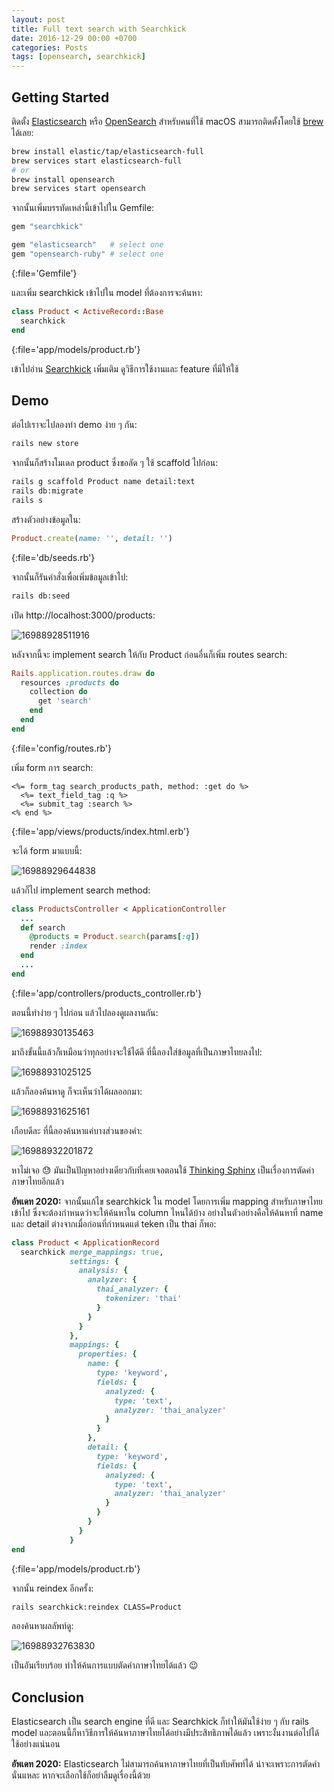 ```yaml
---
layout: post
title: Full text search with Searchkick
date: 2016-12-29 00:00 +0700
categories: Posts
tags: [opensearch, searchkick]
---
```


## Getting Started

ติดตั้ง [Elasticsearch](https://www.elastic.co/downloads/elasticsearch) หรือ [OpenSearch](https://opensearch.org/downloads.html) สำหรับคนที่ใช้ macOS สามารถติดตั้งโดยใช้ [brew](https://brew.sh/) ได้เลย:

```bash
brew install elastic/tap/elasticsearch-full
brew services start elasticsearch-full
# or
brew install opensearch
brew services start opensearch
```

จากนั้นเพิ่มบรรทัดเหล่านี้เข้าไปใน Gemfile:

```ruby
gem "searchkick"

gem "elasticsearch"   # select one
gem "opensearch-ruby" # select one
```
{:file='Gemfile'}

และเพิ่ม searchkick เข้าไปใน model ที่ต้องการจะค้นหา:

```ruby
class Product < ActiveRecord::Base
  searchkick
end
```
{:file='app/models/product.rb'}

เข้าไปอ่าน [Searchkick](https://github.com/ankane/searchkick) เพิ่มเติม ดูวิธีการใช้งานและ feature ที่มีให้ใช้

## Demo

ต่อไปเราจะไปลองทำ demo ง่าย ๆ กัน:

```bash
rails new store
```

จากนั้นก็สร้างโมเดล product ซึ่งขอลัด ๆ ใช้ scaffold ไปก่อน:

```bash
rails g scaffold Product name detail:text
rails db:migrate
rails s
```

สร้างตัวอย่างข้อมูลใน:

```ruby
Product.create(name: '', detail: '')
```
{:file='db/seeds.rb'}

จากนั้นก็รันคำสั่งเพื่อเพิ่มข้อมูลเข้าไป:

```bash
rails db:seed
```
เปิด http://localhost:3000/products:


![16988928511916](https://i.imgur.com/Z3dnbiv.png)


หลังจากนี้จะ implement search ให้กับ Product ก่อนอื่นก็เพิ่ม routes search:

```ruby
Rails.application.routes.draw do
  resources :products do
    collection do
      get 'search'
    end
  end
end
```
{:file='config/routes.rb'}

เพิ่ม form การ search:

```erb
<%= form_tag search_products_path, method: :get do %>
  <%= text_field_tag :q %>
  <%= submit_tag :search %>
<% end %>
```
{:file='app/views/products/index.html.erb'}

จะได้ form มาแบบนี้:


![16988929644838](https://i.imgur.com/paxMUFn.png)


แล้วก็ไป implement search method:

```ruby
class ProductsController < ApplicationController
  ...
  def search
    @products = Product.search(params[:q])
    render :index
  end
  ...
end
```
{:file='app/controllers/products_controller.rb'}

ตอนนี้ทำง่าย ๆ ไปก่อน แล้วไปลองดูผลงานกัน:


![16988930135463](https://i.imgur.com/tLidcrB.png)


มาถึงขั้นนี้แล้วก็เหมือนว่าทุกอย่างจะใช้ได้ดี ที่นี้ลองใส่ข้อมูลที่เป็นภาษาไทยลงไป:


![16988931025125](https://i.imgur.com/18Grhkl.png)


แล้วก็ลองค้นหาดู ก็จะเห็นว่าได้ผลออกมา:


![16988931625161](https://i.imgur.com/i7f48aY.png)


เกือบดีละ ที่นี้ลองค้นหาแค่บางส่วนของคำ:

![16988932201872](https://i.imgur.com/YS24nY5.png)


หาไม่เจอ 😓 มันเป็นปัญหาอย่างเดียวกับที่เคยเจอตอนใช้ [Thinking Sphinx](https://freelancing-gods.com/thinking-sphinx) เป็นเรื่องการตัดคำภาษาไทยอีกแล้ว

**อัพเดท 2020:** จากนั้นแก้ไข searchkick ใน model โดยการเพิ่ม mapping สำหรับภาษาไทยเข้าไป ซึ่งจะต้องกำหนดว่าจะให้ค้นหาใน column ไหนได้บ้าง อย่างในตัวอย่างคือให้ค้นหาที่ name และ detail ต่างจากเมื่อก่อนที่กำหนดแต่ teken เป็น thai ก็พอ:

```ruby
class Product < ApplicationRecord
  searchkick merge_mappings: true,
             settings: {
               analysis: {
                 analyzer: {
                   thai_analyzer: {
                     tokenizer: 'thai'
                   }
                 }
               }
             },
             mappings: {
               properties: {
                 name: {
                   type: 'keyword',
                   fields: {
                     analyzed: {
                       type: 'text',
                       analyzer: 'thai_analyzer'
                     }
                   }
                 },
                 detail: {
                   type: 'keyword',
                   fields: {
                     analyzed: {
                       type: 'text',
                       analyzer: 'thai_analyzer'
                     }
                   }
                 }
               }
             }
end
```
{:file='app/models/product.rb'}

จากนั้น reindex อีกครั้ง:

```bash
rails searchkick:reindex CLASS=Product
```

ลองค้นหาผลลัพท์ดู:

![16988932763830](https://i.imgur.com/q7vLWyb.png)

เป็นอันเรียบร้อย ทำให้ค้นการแบบตัดคำภาษาไทยได้แล้ว 😉

## Conclusion

Elasticsearch เป็น search engine ที่ดี และ Searchkick ก็ทำให้มันใช้ง่าย ๆ กับ rails model และตอนนี้ก็หาวิธีการให้ค้นหาภาษาไทยได้อย่างมีประสิทธิภาพได้แล้ว เพราะงั้นงานต่อไปได้ใช้อย่างแน่นอน

**อัพเดท 2020:** Elasticsearch ไม่สามารถค้นหาภาษาไทยที่เป็นทับศัพท์ได้ น่าจะเพราะการตัดคำนั่นแหละ หากจะเลือกใช้ก็อย่าลืมดูเรื่องนี้ด้วย
